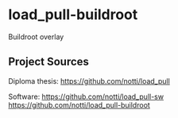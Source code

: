 # load_pull-buildroot

Buildroot overlay

## Project Sources

Diploma thesis: https://github.com/notti/load_pull

Software: https://github.com/notti/load_pull-sw https://github.com/notti/load_pull-buildroot
